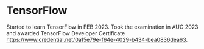 # TensorFlow

Started to learn TensorFlow in FEB 2023. Took the examination in AUG 2023 and awarded TensorFlow Developer Certificate https://www.credential.net/0a15e79e-f64e-4029-b434-bea0836dea63.
